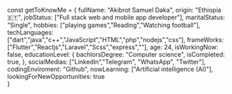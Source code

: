 
<!---
- 👋 Hi, I’m @akibrot
- 👀 I’m interested in ...
- 🌱 I’m currently learning ...
- 💞️ I’m looking to collaborate on ...
- 📫 How to reach me ...

akibrot/akibrot is a ✨ special ✨ repository because its `README.md` (this file) appears on your GitHub profile.
You can click the Preview link to take a look at your changes.
--->
const getToKnowMe = {
    fullName: "Akibrot Samuel Daka",
    origin: "Ethiopia 🇪🇹",
    jobStatus: ["Full stack web and mobile app developer"],
    maritalStatus: "Single",
    hobbies: ["playing games","Reading","Watching football"],
    techLanguages:["dart","java","c++","JavaScript","HTML","php","nodejs","css"],
    frameWorks:["Flutter","Reactjs","Laravel","Scss","express",""],
    age: 24,
    isWorkingNow: false,
    educationLevel: {
        bachlorsDegree: "Computer science",
        isCompleted: true,
    },
    socialMedias: ["LinkedIn","Telegram", "WhatsApp", "Twitter"],
    codingEnviroment: "Github",
    nowLearning: ["Artificial intelligence (AI)"],
    lookingForNewOpportunities: true    
}
